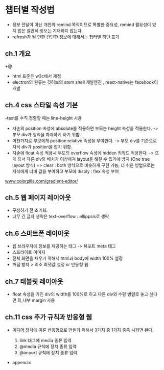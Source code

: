 # 챕터별 작성법

- 정보 전달이 아닌 개인의 remind 목적이므로 특별한 중요성, remind 필요성이 있지 않은 일반적 정보는 기재하지 않는다.
- refresh가 될 만한 간단한 정보에 대해서는 챕터별 하단 표기

## ch.1 개요

+@
- html 표준은 w3c에서 제정
- electron의 원류는 깃허브의 atom shell 개발엔진 , react-native는 facebook이 개발

## ch.4 css 스타일 속성 기본

-text를 수직 정렬할 때는 line-height 사용

- 자손의 position 속성에 absolute를 적용하면 부모는 height 속성을 적용한다. -> 부모 div가 영역을 차지하게 하기 위함.
- 마찬가지로 부모에게 position:relative 속성을 부여한다. -> 부모 div를 기준으로 자식 div가 position을 잡기 위함.
- 자손에 float 속성 적용시 부모의 overflow 속성에 hidden 키워드 적용한다. -> 뜨게 되서 다른 div와 배치가 이상해져 layout을 해칠 수 있기에 방지 (One true layout 방식)
  => clear : both 방식으로 비슷하게 구현 가능, 더 쉬운 방법으로는 자식에게 너비 값을 부여하고 부모에 disply : flex 속성 부여

www.colorzilla.com/gradient-editor/

## ch.5 웹 페이지 레이아웃

- 구성하기 전 초기화.
- 너무 긴 글자 생략은 text-overflow : ellippsis로 생략

## ch.6 스마트폰 레이아웃

- 웹 브라우저에 정보를 제공하는 태그 -> 뷰포트 meta 태그
- 스프라이트 이미지
- 전체 화면을 채우기 위해서 html과 body에 width 100% 설정
- 깨짐 방지 > 최소 최댓값 설정 or 반응형 웹

## ch.7 태블릿 레이아웃
- float 속성을 가진 div의 width를 100%로 하고 다른 div와 수평 병렬로 놓고 싶다면 외,내부 margin 사용

## ch.11 css 추가 규칙과 반응형 웹
- 미디어 장치에 따른 반응형으로 만들기 위해서 3가지 중 1가지 충족 시키면 된다.
  1. link 태그에 media 종류 입력
  2. @media 규칙에 장치 종류 입력
  3. @import 규칙에 장치 종류 입력
 
- appendix
